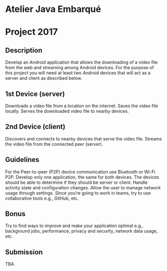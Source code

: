 # Atelier Java Embarqué
# Project 2017

## Description
Develop an Android application that allows the downloading of a video file from the web and streaming among Android devices.
For the purpose of this project you will need at least two Android devices that will act as a server and client as described below.

## 1st Device (server)
Downloads a video file from a location on the internet.
Saves the video file locally.
Serves the downloaded video file to nearby devices.

## 2nd Device (client)
Discovers and connects to nearby devices that serve the video file.
Streams the video file from the connected peer (server).

## Guidelines
For the Peer-to-peer (P2P) device communication use Bluetooth or Wi-Fi P2P.
Develop only one application, the same for both devices. The devices should be able to determine if they should be server or client.
Handle activity state and configuration changes.
Allow the user to manage network usage through settings.
Since you’re going to work in teams, try to use collaborative tools e.g., GitHub, etc.

## Bonus
Try to find ways to improve and make your application optimal e.g., background jobs, performance, privacy and security, network data usage, etc.

## Submission
TBA
